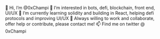 👋 Hi, I’m @0xChampi
👀 I’m interested in bots, defi, blockchain, front end, UI/UX
🌱 I’m currently learning solidity and building in React, helping defi protocols and improving UI/UX
💞️ Always willing to work and collaborate, offer help or contribute, please contact me!
📫 Find me on twitter @ 0xChampi 

<!---
0xChampi/0xChampi is a ✨ special ✨ repository because its `README.md` (this file) appears on your GitHub profile.
You can click the Preview link to take a look at your changes.
--->

